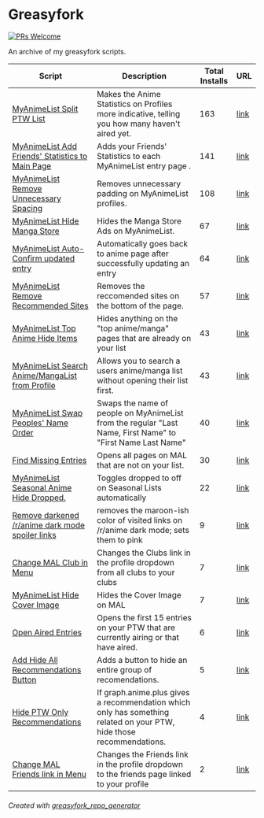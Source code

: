 # Greasyfork

[![PRs Welcome](https://img.shields.io/badge/PRs-welcome-brightgreen.svg?style=flat-square)](http://makeapullrequest.com)

An archive of my greasyfork scripts.

| Script | Description | Total Installs | URL |
| --- | --- | --- | --- |
[MyAnimeList Split PTW List](./myanimelist_split_ptw_list.js) | Makes the Anime Statistics on Profiles more indicative, telling you how many haven't aired yet. | 163 | [link](https://greasyfork.org//en/scripts/33008-myanimelist-split-ptw-list)
[MyAnimeList Add Friends' Statistics to Main Page](./myanimelist_add_friends_statistics_to_main_page.js) | Adds your Friends' Statistics to each MyAnimeList entry page . | 141 | [link](https://greasyfork.org//en/scripts/26869-myanimelist-add-friends-statistics-to-main-page)
[MyAnimeList Remove Unnecessary Spacing](./myanimelist_remove_unnecessary_spacing.js) | Removes unnecessary padding on MyAnimeList profiles. | 108 | [link](https://greasyfork.org//en/scripts/26678-myanimelist-remove-unnecessary-spacing)
[MyAnimeList Hide Manga Store](./myanimelist_hide_manga_store.js) | Hides the Manga Store Ads on MyAnimeList. | 67 | [link](https://greasyfork.org//en/scripts/39341-myanimelist-hide-manga-store)
[MyAnimeList Auto-Confirm updated entry](./myanimelist_autoconfirm_updated_entry.js) | Automatically goes back to anime page after successfully updating an entry | 64 | [link](https://greasyfork.org//en/scripts/37961-myanimelist-auto-confirm-updated-entry)
[MyAnimeList Remove Recommended Sites](./myanimelist_remove_recommended_sites.js) | Removes the reccomended sites on the bottom of the page. | 57 | [link](https://greasyfork.org//en/scripts/26716-myanimelist-remove-recommended-sites)
[MyAnimeList Top Anime Hide Items](./myanimelist_top_anime_hide_items.js) | Hides anything on the "top anime/manga" pages that are already on your list | 43 | [link](https://greasyfork.org//en/scripts/380656-myanimelist-top-anime-hide-items)
[MyAnimeList Search Anime/MangaList from Profile](./myanimelist_search_animemangalist_from_profile.js) | Allows you to search a users anime/manga list without opening their list first. | 43 | [link](https://greasyfork.org//en/scripts/382286-myanimelist-search-anime-mangalist-from-profile)
[MyAnimeList Swap Peoples' Name Order](./myanimelist_swap_peoples_name_order.js) | Swaps the name of people on MyAnimeList from the regular "Last Name, First Name" to "First Name Last Name" | 40 | [link](https://greasyfork.org//en/scripts/30956-myanimelist-swap-peoples-name-order)
[Find Missing Entries](./find_missing_entries.js) | Opens all pages on MAL that are not on your list. | 30 | [link](https://greasyfork.org//en/scripts/37533-find-missing-entries)
[MyAnimeList Seasonal Anime Hide Dropped.](./myanimelist_seasonal_anime_hide_dropped.js) | Toggles dropped to off on Seasonal Lists automatically | 22 | [link](https://greasyfork.org//en/scripts/37556-myanimelist-seasonal-anime-hide-dropped)
[Remove darkened /r/anime dark mode spoiler links](./remove_darkened_ranime_dark_mode_spoiler_links.js) | removes the maroon-ish color of visited links on /r/anime dark mode; sets them to pink | 9 | [link](https://greasyfork.org//en/scripts/40560-remove-darkened-r-anime-dark-mode-spoiler-links)
[Change MAL Club in Menu](./change_mal_club_in_menu.js) | Changes the Clubs link in the profile dropdown from all clubs to your clubs | 7 | [link](https://greasyfork.org//en/scripts/37653-change-mal-club-in-menu)
[MyAnimeList Hide Cover Image](./myanimelist_hide_cover_image.js) | Hides the Cover Image on MAL | 7 | [link](https://greasyfork.org//en/scripts/37817-myanimelist-hide-cover-image)
[Open Aired Entries](./open_aired_entries.js) | Opens the first 15 entries on your PTW that are currently airing or that have aired. | 6 | [link](https://greasyfork.org//en/scripts/37562-open-aired-entries)
[Add Hide All Recommendations Button](./add_hide_all_recommendations_button.js) | Adds a button to hide an entire group of recomendations. | 5 | [link](https://greasyfork.org//en/scripts/40948-add-hide-all-recommendations-button)
[Hide PTW Only Recommendations](./hide_ptw_only_recommendations.js) | If graph.anime.plus gives a recommendation which only has something related on your PTW, hide those recommendations. | 4 | [link](https://greasyfork.org//en/scripts/40945-hide-ptw-only-recommendations)
[Change MAL Friends link in Menu](./change_mal_friends_link_in_menu.js) | Changes the Friends link in the profile dropdown to the friends page linked to your profile | 2 | [link](https://greasyfork.org//en/scripts/380944-change-mal-friends-link-in-menu)

###### Created with [greasyfork_repo_generator](https://gitub.com/seanbreckenridge/greasyfork_repo_generator)

